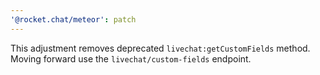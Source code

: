 ```yaml
---
'@rocket.chat/meteor': patch
---
```


This adjustment removes deprecated `livechat:getCustomFields` method. Moving forward use the `livechat/custom-fields` endpoint.
